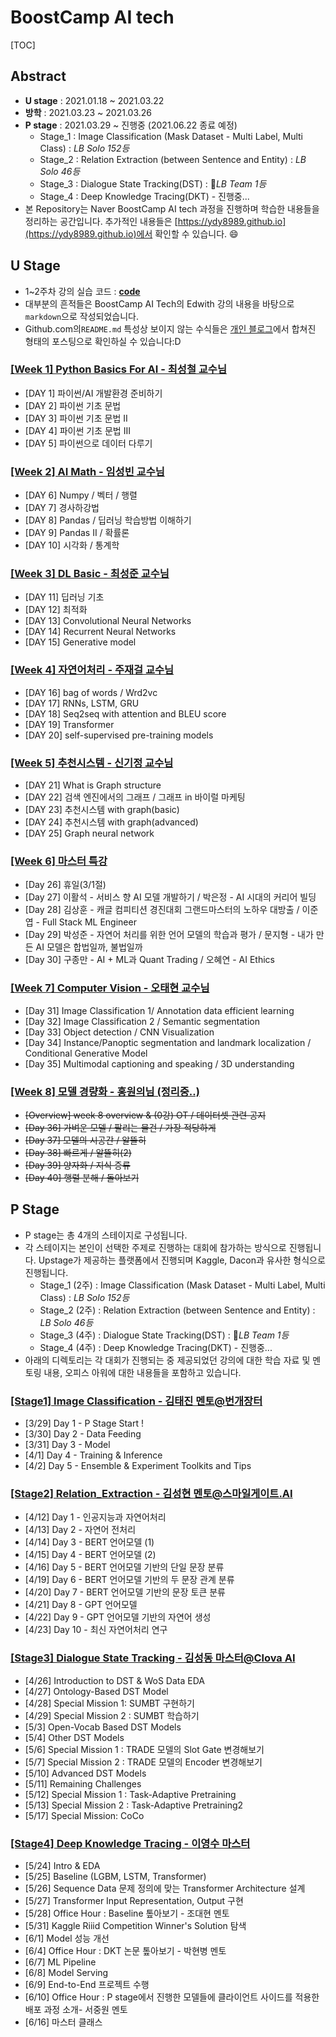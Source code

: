 # BoostCamp AI tech

[TOC]

## Abstract

- **U stage** : 2021.01.18 ~ 2021.03.22 
- **방학** : 2021.03.23 ~ 2021.03.26
- **P stage** : 2021.03.29 ~ 진행중 (2021.06.22 종료 예정)
	- Stage_1 : Image Classification (Mask Dataset - Multi Label, Multi Class) : *LB Solo 152등* 
	- Stage_2 : Relation Extraction (between Sentence and Entity)  : *LB Solo 46등*
	- Stage_3 : Dialogue State Tracking(DST) : :1st_place_medal:*LB Team 1등*
	- Stage_4 : Deep Knowledge Tracing(DKT) - 진행중...
- 본 Repository는 Naver BoostCamp AI tech 과정을 진행하며 학습한 내용들을 정리하는 공간입니다. 추가적인 내용들은 [https://ydy8989.github.io](https://ydy8989.github.io)에서 확인할 수 있습니다. :smile:





## U Stage

- 1~2주차 강의 실습 코드 :  **[code](https://github.com/ydy8989/lecture-note-python-basics-for-ai)**
- 대부분의 흔적들은 BoostCamp AI Tech의 Edwith 강의 내용을 바탕으로 `markdown`으로 작성되었습니다. 
- Github.com의`README.md` 특성상 보이지 않는 수식들은 [개인 블로그](https://ydy8989.github.io/category/boostcamp/)에서 합쳐진 형태의 포스팅으로 확인하실 수 있습니다:D

### [[Week 1] Python Basics For AI - 최성철 교수님](https://github.com/ydy8989/boostcamp/tree/main/Week_1)

- [DAY 1] 파이썬/AI 개발환경 준비하기
- [DAY 2] 파이썬 기초 문법
- [DAY 3] 파이썬 기초 문법 II
- [DAY 4] 파이썬 기초 문법 III
- [DAY 5] 파이썬으로 데이터 다루기

### [[Week 2] AI Math - 임성빈 교수님](https://github.com/ydy8989/boostcamp/tree/main/Week_2)

- [DAY 6] Numpy / 벡터 / 행렬
- [DAY 7] 경사하강법
- [DAY 8] Pandas / 딥러닝 학습방법 이해하기
- [DAY 9] Pandas II / 확률론
- [DAY 10] 시각화 / 통계학

### [[Week 3] DL Basic - 최성준 교수님](https://github.com/ydy8989/boostcamp/tree/main/Week_3)

- [DAY 11] 딥러닝 기초
- [DAY 12] 최적화
- [DAY 13] Convolutional Neural Networks
- [DAY 14] Recurrent Neural Networks
- [DAY 15] Generative model

### [[Week 4] 자연어처리 - 주재걸 교수님](https://github.com/ydy8989/boostcamp/tree/main/Week_4)

- [DAY 16] bag of words / Wrd2vc
- [DAY 17] RNNs, LSTM, GRU
- [DAY 18] Seq2seq with attention and BLEU score
- [DAY 19] Transformer
- [DAY 20] self-supervised pre-training models

### [[Week 5] 추천시스템 - 신기정 교수님](https://github.com/ydy8989/boostcamp/tree/main/Week_5)

- [DAY 21] What is Graph structure
- [DAY 22] 검색 엔진에서의 그래프 / 그래프 in 바이럴 마케팅 
- [DAY 23] 추천시스템 with graph(basic)
- [DAY 24] 추천시스템 with graph(advanced)
- [DAY 25] Graph neural network

### [[Week 6] 마스터 특강](https://github.com/ydy8989/boostcamp/tree/main/Week_6)

- [Day 26] 휴일(3/1절)
- [Day 27] 이활석 - 서비스 향 AI 모델 개발하기 / 박은정 - AI 시대의 커리어 빌딩
- [Day 28] 김상훈 - 캐글 컴피티션 경진대회 그랜드마스터의 노하우 대방출 / 이준엽 - Full Stack ML Engineer
- [Day 29] 박성준 - 자연어 처리를 위한 언어 모델의 학습과 평가 / 문지형 - 내가 만든 AI 모델은 합법일까, 불법일까
- [Day 30] 구종만 - AI + ML과 Quant Trading / 오혜연 - AI Ethics

### [[Week 7] Computer Vision - 오태현 교수님](https://github.com/ydy8989/boostcamp/tree/main/Week_7)

- [Day 31] Image Classification 1/ Annotation data efficient learning
- [Day 32] Image Classification 2 / Semantic segmentation
- [Day 33] Object detection / CNN Visualization
- [Day 34] Instance/Panoptic segmentation and landmark localization / Conditional Generative Model
- [Day 35] Multimodal captioning and speaking / 3D understanding

 

### [[Week 8] 모델 경량화 - 홍원의님 (정리중..)](https://github.com/ydy8989/boostcamp/tree/main/Week_8)

- ~~[Overview] week 8 overview & (0강) OT / 데이터셋 관련 공지~~
- ~~[Day 36] 가벼운 모델 / 팔리는 물건 / 가장 적당하게~~
- ~~[Day 37] 모델의 시공간 / 알뜰히~~
- ~~[Day 38] 빠르게 / 알뜰히(2)~~
- ~~[Day 39] 양자화 / 지식 증류~~
- ~~[Day 40] 행렬 분해 / 돌아보기~~



## P Stage

- P stage는 총 4개의 스테이지로 구성됩니다. 
- 각 스테이지는 본인이 선택한 주제로 진행하는 대회에 참가하는 방식으로 진행됩니다. Upstage가 제공하는 플랫폼에서 진행되며 Kaggle, Dacon과 유사한 형식으로 진행됩니다.
  - Stage_1 (2주) : Image Classification (Mask Dataset - Multi Label, Multi Class) : *LB Solo 152등* 
  - Stage_2 (2주) : Relation Extraction (between Sentence and Entity)  : *LB Solo 46등*
  - Stage_3 (4주) : Dialogue State Tracking(DST) : :1st_place_medal:*LB Team 1등*
  - Stage_4 (4주) : Deep Knowledge Tracing(DKT) - 진행중...
- 아래의 디렉토리는 각 대회가 진행되는 중 제공되었던 강의에 대한 학습 자료 및 멘토링 내용, 오피스 아워에 대한 내용들을 포함하고 있습니다.



### [[Stage1] Image Classification - 김태진 멘토@번개장터](https://github.com/ydy8989/boostcamp/tree/main/stage1_Mask_image_classification)

- [3/29] Day 1 - P Stage Start ! 
- [3/30] Day 2 - Data Feeding
- [3/31] Day 3 - Model
- [4/1] Day 4 - Training & Inference
- [4/2] Day 5 - Ensemble & Experiment Toolkits and Tips

### [[Stage2] Relation_Extraction - 김성현 멘토@스마일게이트.AI](https://github.com/ydy8989/boostcamp/tree/main/stage2_Relation_Extraction)

- [4/12] Day 1 - 인공지능과 자연어처리
- [4/13] Day 2 - 자연어 전처리 
- [4/14] Day 3 - BERT 언어모델 (1)
- [4/15] Day 4 - BERT 언어모델 (2)
- [4/16] Day 5 - BERT 언어모델 기반의 단일 문장 분류
- [4/19] Day 6 - BERT 언어모델 기반의 두 문장 관계 분류
- [4/20] Day 7 - BERT 언어모델 기반의 문장 토큰 분류
- [4/21] Day 8 - GPT 언어모델
- [4/22] Day 9 - GPT 언어모델 기반의 자연어 생성
- [4/23] Day 10 - 최신 자연어처리 연구

### [[Stage3] Dialogue State Tracking - 김성동 마스터@Clova AI](https://github.com/ydy8989/boostcamp/tree/main/stage3_Dialogue_State_Tracking)

- [4/26] Introduction to DST & WoS Data EDA
- [4/27] Ontology-Based DST Model
- [4/28] Special Mission 1: SUMBT 구현하기
- [4/29] Special Mission 2 : SUMBT 학습하기
- [5/3] Open-Vocab Based DST Models
- [5/4] Other DST Models
- [5/6] Special Mission 1 : TRADE 모델의 Slot Gate 변경해보기
- [5/7] Special Mission 2 : TRADE 모델의 Encoder 변경해보기
- [5/10] Advanced DST Models
- [5/11] Remaining Challenges
- [5/12] Special Mission 1 : Task-Adaptive Pretraining
- [5/13] Special Mission 2 : Task-Adaptive Pretraining2
- [5/17] Special Mission: CoCo

### [[Stage4] Deep Knowledge Tracing - 이영수 마스터](https://github.com/ydy8989/boostcamp/tree/main/stage4_Deep_Knowledge_Tracing)

- [5/24] Intro & EDA
- [5/25] Baseline (LGBM, LSTM, Transformer)
- [5/26] Sequence Data 문제 정의에 맞는 Transformer Architecture 설계
- [5/27] Transformer Input Representation, Output 구현
- [5/28] Office Hour : Baseline 톺아보기 - 조대현 멘토 
- [5/31] Kaggle Riiid Competition Winner's Solution 탐색
- [6/1] Model 성능 개선
- [6/4] Office Hour : DKT 논문 톺아보기 - 박현병 멘토
- [6/7] ML Pipeline
- [6/8] Model Serving 
- [6/9] End-to-End 프로젝트 수행
- [6/10] Office Hour : P stage에서 진행한 모델들에 클라이언트 사이드를 적용한 배포 과정 소개- 서중원 멘토
- [6/16] 마스터 클래스
